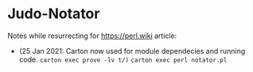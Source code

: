 # Judo-Notator

Notes while resurrecting for https://perl.wiki article:


* (25 Jan 2021: Carton now used for module dependecies and running code.
  `carton exec prove -lv t/)` 
  `carton exec perl notator.pl`



